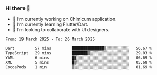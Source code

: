 ### Hi there 👋

<!--
**devcat37/devcat37** is a ✨ _special_ ✨ repository because its `README.md` (this file) appears on your GitHub profile.-->


- 🔭 I’m currently working on Chimicum application.
- 🌱 I’m currently learning Flutter/Dart.
- 👯 I’m looking to collaborate with UI designers.
<!-- - 🤔 I’m looking for help with ... -->

<!--START_SECTION:waka-->

```txt
From: 19 March 2025 - To: 26 March 2025

Dart         57 mins         ██████████████▒░░░░░░░░░░   56.67 %
TypeScript   29 mins         ███████▒░░░░░░░░░░░░░░░░░   29.03 %
YAML         6 mins          █▓░░░░░░░░░░░░░░░░░░░░░░░   06.69 %
XML          5 mins          █▒░░░░░░░░░░░░░░░░░░░░░░░   05.68 %
CocoaPods    1 min           ▒░░░░░░░░░░░░░░░░░░░░░░░░   01.69 %
```

<!--END_SECTION:waka-->
